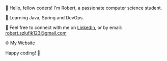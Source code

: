 👋 Hello, fellow coders! I'm Robert, a passionate computer science student.

🌱 Learning Java, Spring and DevOps. 



🌟 Feel free to connect with me on [LinkedIn](https://www.linkedin.com/in/robert-szlufik/), or by email: robert.szlufik123@gmail.com

🌐 [My Website](https://rpsbobby.github.io/)

Happy coding! 🚀


<!---
rpsbobby/rpsbobby is a ✨ special ✨ repository because its `README.md` (this file) appears on your GitHub profile.
You can click the Preview link to take a look at your changes.
--->
